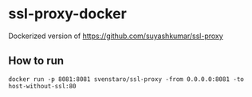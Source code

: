# ssl-proxy-docker

Dockerized version of https://github.com/suyashkumar/ssl-proxy

## How to run

    docker run -p 8081:8081 svenstaro/ssl-proxy -from 0.0.0.0:8081 -to host-without-ssl:80
